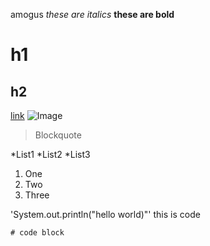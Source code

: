 amogus
*these are italics*
**these are bold**

# h1
## h2

[link](https://www.innersloth.com/games/among-us/)
![Image](https://www.innersloth.com/wp-content/uploads/2021/08/img08@2x-570x155.png)

> Blockquote

*List1
*List2
*List3

1. One
2. Two
3. Three

'System.out.println("hello world)"' this is code

```
# code block
```



